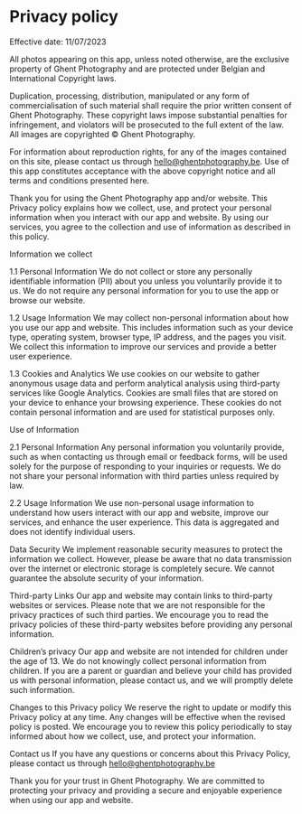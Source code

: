 # Privacy policy

Effective date: 11/07/2023

All photos appearing on this app, unless noted otherwise, are the exclusive property of Ghent Photography and are protected under Belgian and International Copyright laws.

Duplication, processing, distribution, manipulated or any form of commercialisation of such material shall require the prior written consent of Ghent Photography. These copyright laws impose substantial penalties for infringement, and violators will be prosecuted to the full extent of the law.
All images are copyrighted © Ghent Photography.

For information about reproduction rights, for any of the images contained on this site, please contact us through hello@ghentphotography.be. Use of this app constitutes acceptance with the above copyright notice and all terms and conditions presented here.

Thank you for using the Ghent Photography app and/or website. This Privacy policy explains how we collect, use, and protect your personal information when you interact with our app and website. By using our services, you agree to the collection and use of information as described in this policy.

Information we collect

1.1 Personal Information
We do not collect or store any personally identifiable information (PII) about you unless you voluntarily provide it to us. We do not require any personal information for you to use the app or browse our website.

1.2 Usage Information
We may collect non-personal information about how you use our app and website. This includes information such as your device type, operating system, browser type, IP address, and the pages you visit. We collect this information to improve our services and provide a better user experience.

1.3 Cookies and Analytics
We use cookies on our website to gather anonymous usage data and perform analytical analysis using third-party services like Google Analytics. Cookies are small files that are stored on your device to enhance your browsing experience. These cookies do not contain personal information and are used for statistical purposes only.

Use of Information

2.1 Personal Information
Any personal information you voluntarily provide, such as when contacting us through email or feedback forms, will be used solely for the purpose of responding to your inquiries or requests. We do not share your personal information with third parties unless required by law.

2.2 Usage Information
We use non-personal usage information to understand how users interact with our app and website, improve our services, and enhance the user experience. This data is aggregated and does not identify individual users.

Data Security
We implement reasonable security measures to protect the information we collect. However, please be aware that no data transmission over the internet or electronic storage is completely secure. We cannot guarantee the absolute security of your information.

Third-party Links
Our app and website may contain links to third-party websites or services. Please note that we are not responsible for the privacy practices of such third parties. We encourage you to read the privacy policies of these third-party websites before providing any personal information.

Children’s privacy
Our app and website are not intended for children under the age of 13. We do not knowingly collect personal information from children. If you are a parent or guardian and believe your child has provided us with personal information, please contact us, and we will promptly delete such information.

Changes to this Privacy policy
We reserve the right to update or modify this Privacy policy at any time. Any changes will be effective when the revised policy is posted. We encourage you to review this policy periodically to stay informed about how we collect, use, and protect your information.

Contact us
If you have any questions or concerns about this Privacy Policy, please contact us through hello@ghentphotography.be

Thank you for your trust in Ghent Photography. We are committed to protecting your privacy and providing a secure and enjoyable experience when using our app and website.
